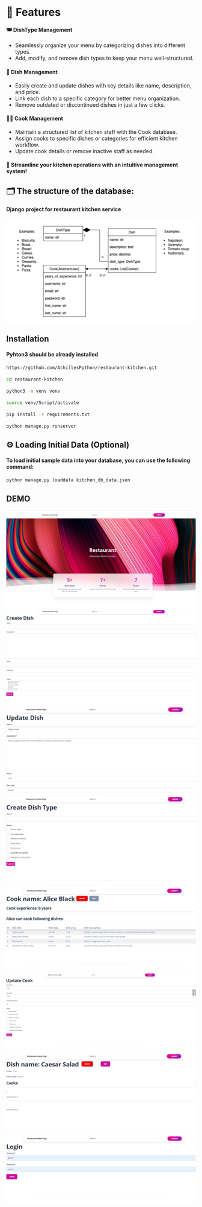# 📌 Features

#### 🍽 DishType Management

* Seamlessly organize your menu by categorizing dishes into different types.
* Add, modify, and remove dish types to keep your menu well-structured.

#### 🥘 Dish Management

* Easily create and update dishes with key details like name, description, and price.
* Link each dish to a specific category for better menu organization.
* Remove outdated or discontinued dishes in just a few clicks.

#### 👨‍🍳 Cook Management

* Maintain a structured list of kitchen staff with the Cook database.
* Assign cooks to specific dishes or categories for efficient kitchen workflow.
* Update cook details or remove inactive staff as needed.

#### 🚀 Streamline your kitchen operations with an intuitive management system!

## 🗂 The structure of the database:

#### Django project for restaurant kitchen service

![diagram.png](static/pages/diagram.png)

## Installation
#### Pyhton3 should be already installed
```bash 
https://github.com/AchillesPython/restaurant-kitchen.git
```
```bash
cd restaurant-kitchen
```
```bash 
python3 -m venv venv
```
```bash 
source venv/Script/activate
```
```bash 
pip install -r requirements.txt
```
```bash 
python manage.py runserver
```

## ⚙️ Loading Initial Data (Optional)
#### To load initial sample data into your database, you can use the following command:

```bash 
python manage.py loaddata kitchen_db_data.json
```

## DEMO
![home.png](static/pages/home.png)
![dish_create.png](static/pages/dish_create.png)
![dish_update.png](static/pages/dish_update.png)
![dish_type_create.png](static/pages/dish_type_create.png)
![cook_detail.png](static/pages/cook_detail.png)
![cook_update.png](static/pages/cook_update.png)
![dish_detail.png](static/pages/dish_detail.png)
![login.png](static/pages/login.png)